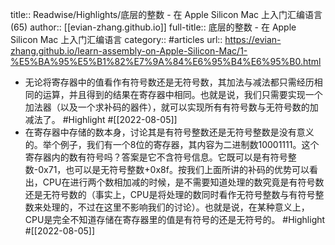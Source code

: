title:: Readwise/Highlights/底层的整数 - 在 Apple Silicon Mac 上入门汇编语言 (65)
author:: [[evian-zhang.github.io]]
full-title:: 底层的整数 - 在 Apple Silicon Mac 上入门汇编语言
category:: #articles
url:: https://evian-zhang.github.io/learn-assembly-on-Apple-Silicon-Mac/1-%E5%BA%95%E5%B1%82%E7%9A%84%E6%95%B4%E6%95%B0.html

- 无论将寄存器中的值看作有符号数还是无符号数，其加法与减法都只需经历相同的运算，并且得到的结果在寄存器中相同。也就是说，我们只需要实现一个加法器（以及一个求补码的器件），就可以实现所有有符号数与无符号数的加减法了。 #Highlight #[[2022-08-05]]
- 在寄存器中存储的数本身，讨论其是有符号整数还是无符号整数是没有意义的。举个例子，我们有一个8位的寄存器，其内容为二进制数10001111。这个寄存器内的数有符号吗？答案是它不含符号信息。它既可以是有符号整数-0x71，也可以是无符号整数+0x8f。按我们上面所讲的补码的优势可以看出，CPU在进行两个数相加减的时候，是不需要知道处理的数究竟是有符号数还是无符号数的（事实上，CPU是将处理的数同时看作无符号整数与有符号整数来处理的，不过在这里不影响我们的讨论）。也就是说，在某种意义上，CPU是完全不知道存储在寄存器里的值是有符号的还是无符号的。 #Highlight #[[2022-08-05]]